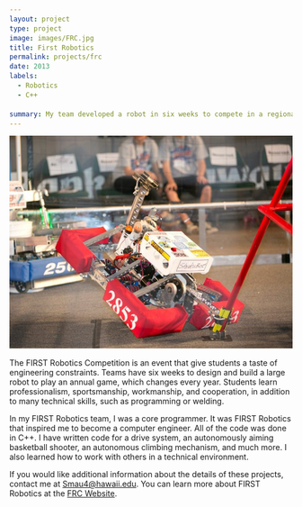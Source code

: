 ```yaml
---
layout: project
type: project
image: images/FRC.jpg
title: First Robotics
permalink: projects/frc
date: 2013
labels:
  - Robotics
  - C++

summary: My team developed a robot in six weeks to compete in a regional First Robotics Competition.
---
```

<div class="ui small rounded images">
  <img class="ui image" src="../images/frc_2.jpg">
</div>

The FIRST Robotics Competition is an event that give students a taste of engineering constraints.  Teams have six weeks to design and build a large robot to play an annual game, which changes every year.  Students learn professionalism, sportsmanship, workmanship, and cooperation, in addition to many technical skills, such as programming or welding. 

In my FIRST Robotics team, I was a core programmer.  It was FIRST Robotics that inspired me to become a computer engineer.  All of the code was done in C++.  I have written code for a drive system, an autonomously aiming basketball shooter, an autonomous climbing mechanism, and much more.  I also learned how to work with others in a technical environment.

If you would like additional information about the details of these projects, contact me at Smau4@hawaii.edu.  You can learn more about FIRST Robotics at the [FRC Website](http://www.firstinspires.org/robotics/frc).

